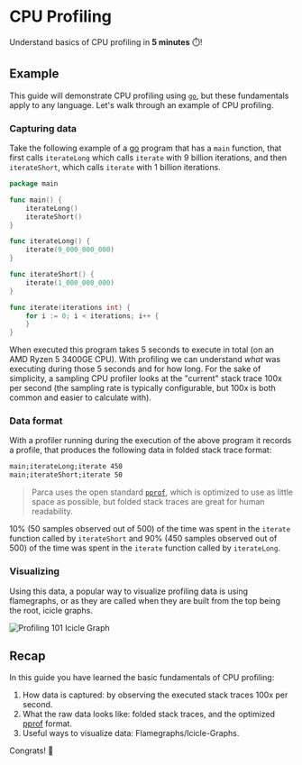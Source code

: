 # CPU Profiling

Understand basics of CPU profiling in **5 minutes** ⏱️!

## Example

This guide will demonstrate CPU profiling using [`go`](https://golang.org/), but these fundamentals apply to any language. Let's walk through an example of CPU profiling.

### Capturing data

Take the following example of a [go](https://golang.org/) program that has a `main` function, that first calls `iterateLong` which calls `iterate` with 9 billion iterations, and then `iterateShort`, which calls `iterate` with 1 billion iterations.

```go
package main

func main() {
	iterateLong()
	iterateShort()
}

func iterateLong() {
	iterate(9_000_000_000)
}

func iterateShort() {
	iterate(1_000_000_000)
}

func iterate(iterations int) {
	for i := 0; i < iterations; i++ {
	}
}
```

When executed this program takes 5 seconds to execute in total (on an AMD Ryzen 5 3400GE CPU). With profiling we can understand _what_ was executing during those 5 seconds and for how long. For the sake of simplicity, a sampling CPU profiler looks at the "current" stack trace 100x per second (the sampling rate is typically configurable, but 100x is both common and easier to calculate with).

### Data format

With a profiler running during the execution of the above program it records a profile, that produces the following data in folded stack trace format:

```txt
main;iterateLong;iterate 450
main;iterateShort;iterate 50
```

> Parca uses the open standard [`pprof`](https://github.com/google/pprof), which is optimized to use as little space as possible, but folded stack traces are great for human readability.

10% (50 samples observed out of 500) of the time was spent in the `iterate` function called by `iterateShort` and 90% (450 samples observed out of 500) of the time was spent in the `iterate` function called by `iterateLong`.

### Visualizing

Using this data, a popular way to visualize profiling data is using flamegraphs, or as they are called when they are built from the top being the root, icicle graphs.

![Profiling 101 Icicle Graph](/img/profiling-101-icicle-graph.png)

## Recap

In this guide you have learned the basic fundamentals of CPU profiling:

1) How data is captured: by observing the executed stack traces 100x per second.
2) What the raw data looks like: folded stack traces, and the optimized [pprof](https://github.com/google/pprof) format.
3) Useful ways to visualize data: Flamegraphs/Icicle-Graphs.

Congrats! 🎉
